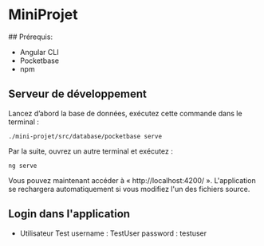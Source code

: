 # MiniProjet

## Prérequis:
- Angular CLI
- Pocketbase
- npm

## Serveur de développement
Lancez d’abord la base de données, exécutez cette commande dans le terminal : 
```
./mini-projet/src/database/pocketbase serve
```

Par la suite, ouvrez un autre terminal et exécutez : 
```
ng serve
```

Vous pouvez maintenant accéder à « http://localhost:4200/ ». 
L'application se rechargera automatiquement si vous modifiez l'un des fichiers source.

## Login dans l'application 
- Utilisateur Test
    username : TestUser
    password : testuser 